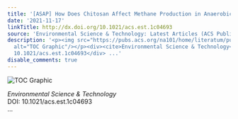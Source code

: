 ```yaml
---
title: '[ASAP] How Does Chitosan Affect Methane Production in Anaerobic Digestion?'
date: '2021-11-17'
linkTitle: http://dx.doi.org/10.1021/acs.est.1c04693
source: 'Environmental Science & Technology: Latest Articles (ACS Publications)'
description: '<p><img src="https://pubs.acs.org/na101/home/literatum/publisher/achs/journals/content/esthag/0/esthag.ahead-of-print/acs.est.1c04693/20211117/images/medium/es1c04693_0007.gif"
  alt="TOC Graphic"/></p><div><cite>Environmental Science & Technology</cite></div><div>DOI:
  10.1021/acs.est.1c04693</div> ...'
disable_comments: true
---
```

<p><img src="https://pubs.acs.org/na101/home/literatum/publisher/achs/journals/content/esthag/0/esthag.ahead-of-print/acs.est.1c04693/20211117/images/medium/es1c04693_0007.gif" alt="TOC Graphic"/></p><div><cite>Environmental Science & Technology</cite></div><div>DOI: 10.1021/acs.est.1c04693</div> ...